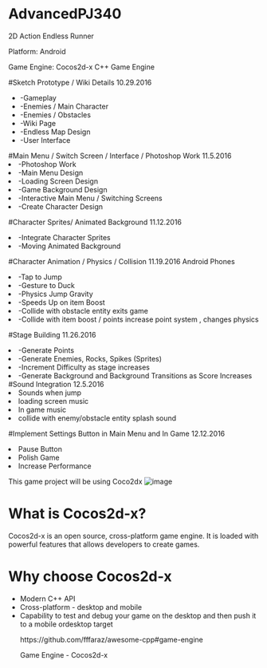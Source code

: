 # AdvancedPJ340
2D Action Endless Runner
<p>Platform: Android </p>
<p>Game Engine: Cocos2d-x C++ Game Engine </p>

#Sketch Prototype / Wiki Details       				10.29.2016
<ul>
<li>-Gameplay </li>
<li>-Enemies / Main Character </li>
<li>-Enemies / Obstacles      </li>
<li>-Wiki Page                </li>
<li>-Endless Map Design       </li>
<li>-User Interface           </li>
</ul>
#Main Menu / Switch Screen / Interface / Photoshop Work		11.5.2016
<li>-Photoshop Work </li>
<li> -Main Menu Design </li>
<li> -Loading Screen Design </li>
<li>-Game Background Design </li>
<li>-Interactive Main Menu / Switching Screens </li>
<li>-Create Character Design </li>

#Character Sprites/ Animated Background				11.12.2016
<li>-Integrate Character Sprites </li>
<li>-Moving Animated Background</li>

#Character Animation / Physics / Collision			11.19.2016
Android Phones
<li>-Tap to Jump</li>
<li>-Gesture to Duck</li>
<li>-Physics Jump Gravity </li>
<li>-Speeds Up on item Boost</li>
<li>-Collide with obstacle entity exits game</li>
<li>-Collide with item boost / points increase point system , changes physics</li>

#Stage Building							                 11.26.2016
<li>-Generate Points
<li>-Generate Enemies, Rocks, Spikes (Sprites)
<li>-Increment Difficulty as stage increases
<li>-Generate Background and Background Transitions as Score Increases
#Sound Integration					                	12.5.2016
<li>Sounds when jump</li>
<li>loading screen music</li>
<li>In game music</li>
<li>collide with enemy/obstacle entity splash sound</li>

#Implement Settings Button in Main Menu and In Game		12.12.2016
<li>Pause Button</li>
<li>Polish Game</li> 
<li>Increase Performance</li>


This game project will be using Coco2dx ![image](http://media.pocketgamer.biz/2014/5/18898/cocos2d-x-r100x100.jpg)
<h1>What is Cocos2d-x?</h1>
Cocos2d-x is an open source, cross-platform game engine. It is loaded with powerful features that allows developers to create games.
<h1>Why choose Cocos2d-x</h1>
<ul>
<li> Modern C++ API </li>
<li>Cross-platform - desktop and mobile</li>
<li> Capability to test and debug your game on the desktop and then push it to a mobile ordesktop target</li>
</ul>
<ul>
<p>
https://github.com/fffaraz/awesome-cpp#game-engine</p>
<p>Game Engine - Cocos2d-x </p>
